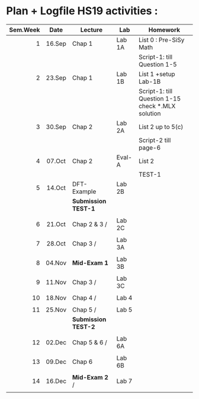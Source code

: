Plan + Logfile HS19 activities :
================================

| Sem.Week | Date   | Lecture              |  Lab     |  Homework                                           |
| --------:|:------:|----------------------| ---------|-----------------------------------------------------|
|    1     | 16.Sep | Chap 1               | Lab 1A   |  List 0 : Pre-SiSy Math                             |
|          |        |                      |          |  Script-1: till Question 1-5                        |
|    2     | 23.Sep | Chap 1               | Lab 1B   |  List 1  +setup Lab-1B                              |
|          |        |                      |          |  Script-1: till Question 1-15 check \*.MLX solution |
|    3     | 30.Sep | Chap 2               | Lab 2A   |  List 2 up to 5(c)                                  |
|          |        |                      |          |  Script-2 till page-6                               |
|    4     | 07.Oct | Chap 2               | Eval-A   |  List 2            |
|          |        |                      |          |  TEST-1            |
|    5     | 14.Oct | DFT-Example          | Lab 2B   |                    |
|          |        | **Submission TEST-1**|          |                    |
|          |        |                      |          |                    |
|    6     | 21.Oct |  Chap 2 & 3 /        | Lab 2C   |                    |
|          |        |                      |          |                    |
|    7     | 28.Oct |  Chap 3 /            | Lab 3A   |                    |
|          |        |                      |          |                    |
|    8     | 04.Nov | **Mid-Exam 1**       | Lab 3B   |                    |
|          |        |                      |          |                    |
|    9     | 11.Nov | Chap 3 /             | Lab 3C   |                    |
|          |        |                      |          |                    |
|   10     | 18.Nov | Chap 4 /             | Lab 4    |                    |
|          |        |                      |          |                    |
|   11     | 25.Nov | Chap 5 /             | Lab 5    |                    |
|          |        | **Submission TEST-2**|          |                    |
|          |        |                      |          |                    |
|   12     | 02.Dec | Chap 5 & 6 /         | Lab 6A   |                    |
|          |        |                      |          |                    |
|   13     | 09.Dec | Chap 6               | Lab 6B   |                    |
|          |        |                      |          |                    |
|   14     | 16.Dec | **Mid-Exam 2** /     | Lab 7    |                    |
|          |        |                      |          |                    |
